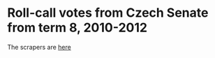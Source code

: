 # Roll-call votes from Czech Senate from term 8, 2010-2012

The scrapers are [here](https://github.com/michalskop/scraper-senat.cz)